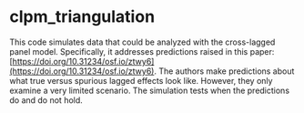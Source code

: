 # clpm_triangulation

This code simulates data that could be analyzed with the cross-lagged panel model. Specifically, it addresses predictions raised in this paper: [https://doi.org/10.31234/osf.io/ztwy6](https://doi.org/10.31234/osf.io/ztwy6). The authors make predictions about what true versus spurious lagged effects look like. However, they only examine a very limited scenario. The simulation tests when the predictions do and do not hold. 
